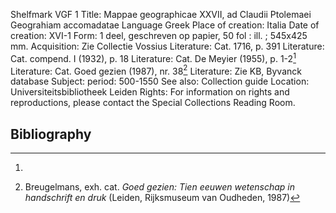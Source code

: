 Shelfmark	 VGF 1
Title:	Mappae geographicae XXVII, ad Claudii Ptolemaei Geograhiam accomadatae
Language	Greek
Place of creation:	Italia
Date of creation:	XVI-1
Form:	1 deel, geschreven op papier, 50 fol : ill. ; 545x425 mm.
Acquisition:	Zie Collectie Vossius
Literature:	Cat. 1716, p. 391
Literature:	Cat. compend. I (1932), p. 18
Literature:	Cat. De Meyier (1955), p. 1-2[^3]
Literature:	Cat. Goed gezien (1987), nr. 38[^1]
Literature:	Zie KB, Byvanck database
Subject: period:	500-1550
See also:	Collection guide
Location:	Universiteitsbibliotheek Leiden
Rights:	For information on rights and reproductions, please contact the Special Collections Reading Room.


## Bibliography

[^1]: Breugelmans, exh. cat. *Goed gezien: Tien eeuwen wetenschap in handschrift en druk* (Leiden, Rijksmuseum van Oudheden, 1987)

[^2]:  Meyier, Karel Adriaan de, *Codices Vossiani Latini*,  (= Codices manuscripti / Bibliotheca Universitatis Leidensis 13) (Leiden : Universitaire Pers, 1973).

[^3]:  
